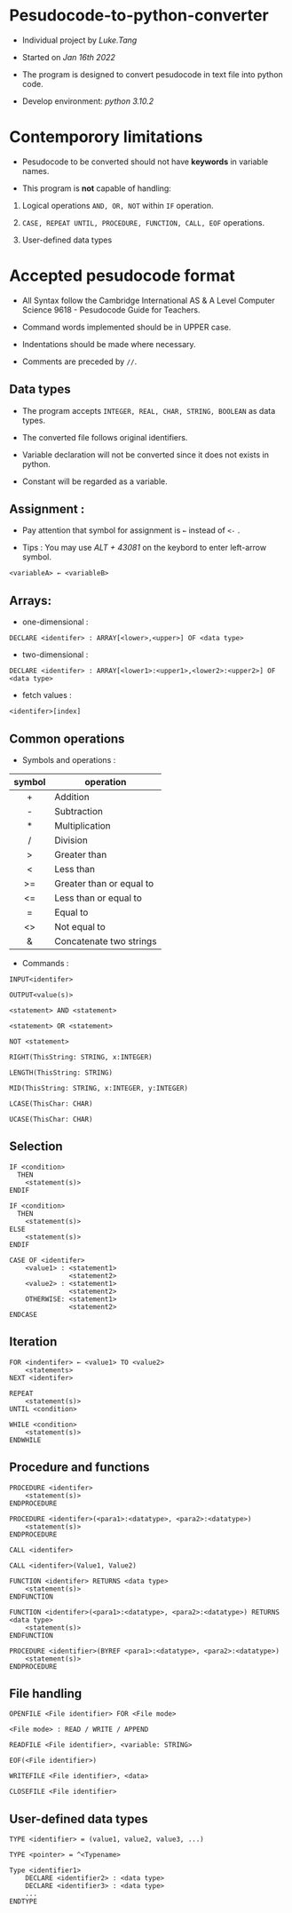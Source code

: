 # Pesudocode-to-python-converter

* Individual project by _Luke.Tang_

* Started on _Jan 16th 2022_

* The program is designed to convert pesudocode in text file into python code.

* Develop environment: _python 3.10.2_

# Contemporory limitations

* Pesudocode to be converted should not have **keywords** in variable names.

* This program is **not** capable of handling:

1. Logical operations ``AND, OR, NOT`` within ``IF`` operation.

2. ``CASE, REPEAT UNTIL, PROCEDURE, FUNCTION, CALL, EOF`` operations.

3. User-defined data types

# Accepted pesudocode format

* All Syntax follow the Cambridge International AS & A Level Computer Science 9618 - Pesudocode Guide for Teachers.

* Command words implemented should be in UPPER case.

* Indentations should be made where necessary.

* Comments are preceded by ``//``.

## Data types

* The program accepts ``INTEGER, REAL, CHAR, STRING, BOOLEAN`` as data types.

* The converted file follows original identifiers.

* Variable declaration will not be converted since it does not exists in python.

* Constant will be regarded as a variable.

## Assignment : 

* Pay attention that symbol for assignment is ``←`` instead of ``<-`` .

* Tips : You may use _ALT + 43081_ on the keybord to enter left-arrow symbol.

```
<variableA> ← <variableB> 
```

## Arrays:

* one-dimensional : 
```
DECLARE <identifer> : ARRAY[<lower>,<upper>] OF <data type>
```

* two-dimensional : 
```
DECLARE <identifer> : ARRAY[<lower1>:<upper1>,<lower2>:<upper2>] OF <data type>
```

* fetch values :    
```
<identifer>[index]
```

## Common operations

* Symbols and operations :

symbol | operation  
:-------:|----------
\+     | Addition
\-     | Subtraction
\*     | Multiplication
/      | Division
\>     | Greater than
<      | Less than
\>=    | Greater than or equal to
<=     | Less than or equal to
=      | Equal to
<>     | Not equal to
&      | Concatenate two strings

* Commands :

```
INPUT<identifer>
```

```
OUTPUT<value(s)>
```

```
<statement> AND <statement>
```

```
<statement> OR <statement>
```

```
NOT <statement>
```

```
RIGHT(ThisString: STRING, x:INTEGER)
```

```
LENGTH(ThisString: STRING)
```

```
MID(ThisString: STRING, x:INTEGER, y:INTEGER)
```

```
LCASE(ThisChar: CHAR)
```

```
UCASE(ThisChar: CHAR)
```

## Selection


```
IF <condition>
  THEN
    <statement(s)>
ENDIF
```

```
IF <condition>
  THEN
    <statement(s)>
ELSE
    <statement(s)>
ENDIF
```

```
CASE OF <identifer>
    <value1> : <statement1>
               <statement2>
    <value2> : <statement1>
               <statement2>
    OTHERWISE: <statement1>
               <statement2>
ENDCASE
```

## Iteration

```
FOR <indentifer> ← <value1> TO <value2>
    <statements>
NEXT <identifer>
```

```
REPEAT
    <statement(s)>
UNTIL <condition>
```

```
WHILE <condition>
    <statement(s)>
ENDWHILE
```

## Procedure and functions

```
PROCEDURE <identifer>
    <statement(s)>
ENDPROCEDURE
```

```
PROCEDURE <identifer>(<para1>:<datatype>, <para2>:<datatype>)
    <statement(s)>
ENDPROCEDURE
```

```
CALL <identifer>
```

```
CALL <identifer>(Value1, Value2)
```

```
FUNCTION <identifer> RETURNS <data type>
    <statement(s)>
ENDFUNCTION
```

```
FUNCTION <identifer>(<para1>:<datatype>, <para2>:<datatype>) RETURNS <data type>
    <statement(s)>
ENDFUNCTION
```

```
PROCEDURE <identifier>(BYREF <para1>:<datatype>, <para2>:<datatype>)
    <statement(s)>
ENDPROCEDURE
```

## File handling

```
OPENFILE <File identifier> FOR <File mode>

<File mode> : READ / WRITE / APPEND
```

```
READFILE <File identifier>, <variable: STRING>
```

```
EOF(<File identifier>)
```

```
WRITEFILE <File identifier>, <data>
```

```
CLOSEFILE <File identifier>
```

## User-defined data types

```
TYPE <identifier> = (value1, value2, value3, ...)
```

```
TYPE <pointer> = ^<Typename>
```

```
Type <identifier1>
    DECLARE <identifier2> : <data type>
    DECLARE <identifier3> : <data type>
    ...
ENDTYPE
```